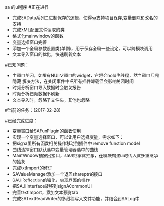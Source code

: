 sa 的ui程序
#正在进行
- 完成SAData系列二进制保存的逻辑，使得sa支持项目保存,变量删除和改名的支持
- 完成XML配置文件读取的类
- 格式化mainwindow的函数
- 变量选择窗口完善
- 添加一个全局参数设置类(单例)，用于保存全局一些设定，可以跨模块调用
- 文本导入窗口的优化，快速刷新文本

#已知问题：
- 主窗口关闭，如果有NUll父窗口的widget，它将会hold住线程，然主窗口只是隐藏
解决方法，在关闭事件中把所有插件卸载但会影响关闭时间
- 时频分析窗口导入数据时会触发报告
- 时频分析扫频数据不刷新
- 文本导入时，忽略了文件头，其他也忽略



#当前的任务：(2017-02-28)

#已经完成进度：
- 变量窗口给SAFunPlugin的函数使用
- 实现一个变量选择窗口，可以让用户选择变量，需求如下：
- 把signa里所有函数相关操作移动到插件中 remove function model
- 曲线选择窗口默认选中变量管理器选中的曲线
- MainWindow抽象出接口，saUI继承此抽象，在模块构建ui时传入此多重继承的抽象
- 完成txtImport的修订
- SAValueManager添加一个返回shareptr的接口
- SAUIReflection的强化，实现界面的操作
- 把SAUIInterface转移到signACommonUI
- 完善textImport，添加文本预览tab
- 完成SATextReadWriter的多线程写入文件功能，并结合到SALog中
